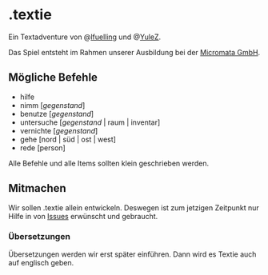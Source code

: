 .textie
======

Ein Textadventure von @[lfuelling](https://github.com/lfuelling) und @[YuleZ](https://github.com/YuleZ). 

Das Spiel entsteht im Rahmen unserer Ausbildung bei der [Micromata GmbH](https://github.com/micromata).

## Mögliche Befehle

- hilfe
- nimm [*gegenstand*]
- benutze [*gegenstand*]
- untersuche [*gegenstand* | raum | inventar]
- vernichte [*gegenstand*]
- gehe [nord | süd | ost | west]
- rede [person]

Alle Befehle und alle Items sollten klein geschrieben werden.

## Mitmachen

Wir sollen .textie allein entwickeln. Deswegen ist zum jetzigen Zeitpunkt nur Hilfe in von [Issues](https://github.com/lfuelling/textie/issues/new) erwünscht und gebraucht.

### Übersetzungen
Übersetzungen werden wir erst später einführen. Dann wird es Textie auch auf englisch geben.